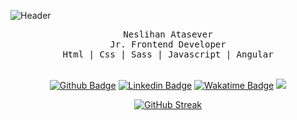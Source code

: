 ![Header](./github-header-image.png)


<div align="center">
  <samp> Neslihan Atasever </samp> <br />
    <samp>  Jr. Frontend Developer </samp> <br/>
    <samp>  Html | Css | Sass | Javascript | Angular </samp>
    <samp></samp> 
 <div> 
 <br>

[![Github Badge](https://img.shields.io/badge/-Github-FFE4C4?style=quare&labelColor=FFE4C4&logo=Github&logoColor=white&link=link)](https://github.com/Nslhnatasvr) 
[![Linkedin Badge](https://img.shields.io/badge/-Linkedin-DCDCDC?style=flat-quare&labelColor=DCDCDC&logo=linkedin&logoColor=white&link=link)](https://www.linkedin.com/in/neslihan-atasever-287952211/)
[![Wakatime Badge](https://img.shields.io/badge/-Wakatime-f4cbbd?style=flat-quare&labelColor=f4cbbd&logo=wakatime&logoColor=white&link=link)](https://wakatime.com/@Neslihan)
   <a href="https://github.com/nslhnatasvr/github-profile-views-counter">
  <img src="https://komarev.com/ghpvc/?username=nslhnatasvr&color=f4cbbd">
</a>

[![GitHub Streak](https://streak-stats.demolab.com?user=Nslhnatasvr&theme=onedark&hide_border=true&date_format=M%20j%5B%2C%20Y%5D&mode=weekly)](https://git.io/streak-stats)






